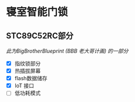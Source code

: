 # 寝室智能门锁 

## STC89C52RC部分

*此为BigBrotherBlueprint (BBB 老大哥计画) 的一部分*



- [x] 指纹锁部分
- [x] 热插拔屏幕
- [x] flash数据储存
- [x] IoT 接口
- [ ] 低功耗模式